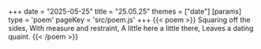 +++
date = "2025-05-25"
title = "25.05.25"
themes = ["date"]
[params]
  type = 'poem'
  pageKey = 'src/poem.js'
+++
{{< poem >}}
Squaring off the sides,
With measure and restraint,
A little here a little there,
Leaves a dating quaint.
{{< /poem >}}